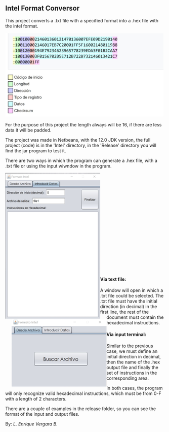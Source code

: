 ## Intel Format Conversor

This project converts a .txt file with a specified format into a .hex file with the intel format. 

<img src="Images/Intelformat.png"
     alt="Markdown Monster icon"
     style="width:500px" />

For the purpose of this project the length always will be 16, if there are less data it will be padded.

The project was made in Netbeans, with the 12.0 JDK version, the full project (code) is in the 'Intel' directory, in the 'Release' directory you will find the jar program to test it. 

There are two ways in which the program can generate a .hex file, with a .txt file or using the input wiwndow in the program. 

<img src="Images/input.png" alt="Input method" style="width:300px; float: left; display:inline-block;"/>
<img src="Images/searchfile.png" alt="Input method" style="width:300px; float: left; display:inline-block; margin-left: 20px"/>

<br/><br/><br/><br/><br/><br/><br/><br/><br/><br/><br/><br/><br/><br/><br/><br/><br/><br/>

#### Via text file:

A window will open in which a .txt file could be selected. The .txt file must have the initial direction (in decimal) in the first line, the rest of the document must contain the hexadecimal instructions.

#### Via input terminal:

Similar to the previous case, we must define an initial direction in decimal, then the name of the .hex output file and finally the set of instructions in the corresponding area. 

In both cases, the program will only recognize valid hexadecimal instructions, which must be from 0-F with a length of 2 characters.

There are a couple of examples in the release folder, so you can see the format of the input and output files.

By: *L. Enrique Vergara B.*
